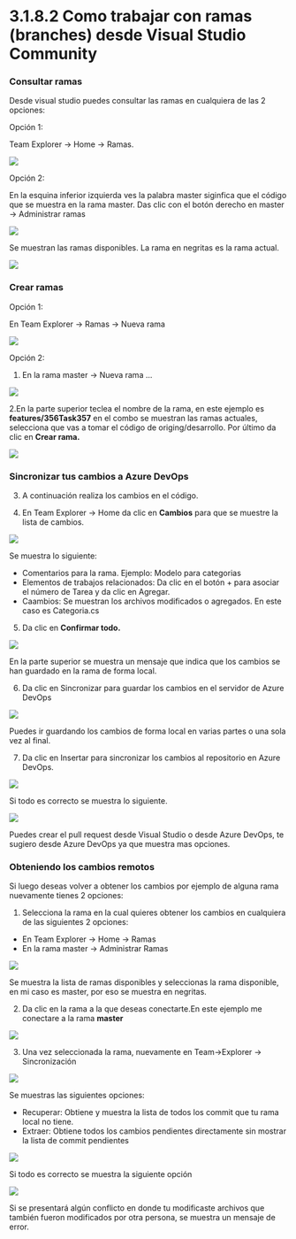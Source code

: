 # 3.1.8.2 Como trabajar con ramas \(branches\) desde Visual Studio Community

### Consultar ramas

Desde visual studio puedes consultar las ramas en cualquiera de las 2 opciones:

Opción 1:

Team Explorer -&gt; Home -&gt; Ramas. 

![](../../../.gitbook/assets/image%20%28462%29.png)

Opción 2:

En la esquina inferior izquierda ves la palabra master siginfica que el código que se muestra en la rama master. Das clic con el botón derecho en master -&gt; Administrar ramas

![](../../../.gitbook/assets/image%20%28468%29.png)

Se muestran las ramas disponibles. La rama en negritas es la rama actual.

![](../../../.gitbook/assets/imagen%20%2844%29.png)

### Crear ramas

Opción 1:

En Team Explorer -&gt; Ramas -&gt; Nueva rama

![](../../../.gitbook/assets/image%20%28469%29.png)

Opción 2:

1. En la rama master -&gt; Nueva rama ...

![](../../../.gitbook/assets/image%20%28463%29.png)

2.En la parte superior teclea el nombre de la rama, en este ejemplo es **features/356Task357** en el combo se muestran las ramas actuales, selecciona que vas a tomar el código de origing/desarrollo. Por último da clic en **Crear rama.** 

![](../../../.gitbook/assets/imagen%20%2825%29.png)

### Sincronizar tus cambios a Azure DevOps

3. A continuación realiza los cambios en el código.

4. En Team Explorer -&gt; Home da clic en **Cambios** para que se muestre la lista de cambios.

![](../../../.gitbook/assets/imagen%20%2834%29.png)

Se muestra lo siguiente:

* Comentarios para la rama. Ejemplo: Modelo para categorias
* Elementos de trabajos relacionados: Da clic en el botón + para asociar el número de Tarea y da clic en Agregar.
* Caambios: Se muestran los archivos modificados o agregados. En este caso es Categoria.cs

5. Da clic en **Confirmar todo.**

![](../../../.gitbook/assets/imagen%20%2833%29.png)

En la parte superior se muestra un mensaje que indica que los cambios se han guardado en la rama de forma local. 

6. Da clic en Sincronizar para guardar los cambios en el servidor de Azure DevOps

![](../../../.gitbook/assets/image%20%28458%29.png)

Puedes ir guardando los cambios de forma local en varias partes o una sola vez al final.

7. Da clic en Insertar para sincronizar los cambios al repositorio en Azure DevOps.

![](../../../.gitbook/assets/imagen%20%2820%29.png)

Si todo es correcto se muestra lo siguiente.

![](../../../.gitbook/assets/imagen%20%2828%29.png)

Puedes crear el pull request desde Visual Studio o desde Azure DevOps, te sugiero desde Azure DevOps ya que muestra mas opciones.

### Obteniendo los cambios remotos

Si luego deseas volver a obtener los cambios por ejemplo de alguna rama nuevamente tienes 2 opciones:

1. Selecciona la rama en la cual quieres obtener los cambios en cualquiera de las siguientes 2 opciones:

* En Team Explorer -&gt; Home -&gt; Ramas
* En la rama master -&gt; Administrar Ramas 

![](../../../.gitbook/assets/image%20%28464%29.png)

Se muestra la lista de ramas disponibles y seleccionas la rama disponible, en mi caso es master, por eso se muestra en negritas.

2. Da clic en la rama a la que deseas conectarte.En este ejemplo me conectare a la rama **master**

![](../../../.gitbook/assets/image%20%28470%29.png)

3. Una vez seleccionada la rama, nuevamente en Team-&gt;Explorer -&gt; Sincronización

![](../../../.gitbook/assets/imagen%20%2845%29.png)

Se muestras las siguientes opciones:

* Recuperar: Obtiene y muestra la lista de todos los commit que tu rama local no tiene. 
* Extraer: Obtiene todos los cambios pendientes directamente sin mostrar la lista de commit pendientes

![](../../../.gitbook/assets/imagen%20%2818%29.png)

Si todo es correcto se muestra la siguiente opción

![](../../../.gitbook/assets/imagen%20%2843%29.png)

Si se presentará algún conflicto en donde tu modificaste archivos que también fueron modificados por otra persona, se muestra un mensaje de error.

